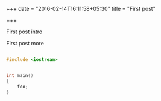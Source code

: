 +++
date = "2016-02-14T16:11:58+05:30"
title = "First post"


+++

First post intro

<!--more-->

First post more

```c++

#include <iostream>


int main()
{
    foo;
}
```
